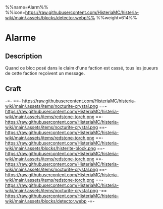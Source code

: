 %%name=Alarm%%
%%icon=https://raw.githubusercontent.com/HisteriaMC/histeria-wiki/main/.assets/blocks/detector.webp%%
%%weight=614%%

# Alarme

## Description

Quand ce bloc posé dans le claim d'une faction est cassé, tous les joueurs de cette faction reçoivent un message.

## Craft

-=-
 ==- https://raw.githubusercontent.com/HisteriaMC/histeria-wiki/main/.assets/items/nocturite-crystal.png
 ==- https://raw.githubusercontent.com/HisteriaMC/histeria-wiki/main/.assets/items/redstone-torch.png
 ==- https://raw.githubusercontent.com/HisteriaMC/histeria-wiki/main/.assets/items/nocturite-crystal.png
 ==- https://raw.githubusercontent.com/HisteriaMC/histeria-wiki/main/.assets/items/redstone-torch.png
 ==- https://raw.githubusercontent.com/HisteriaMC/histeria-wiki/main/.assets/blocks/histerite-block.png
 ==- https://raw.githubusercontent.com/HisteriaMC/histeria-wiki/main/.assets/items/redstone-torch.png
 ==- https://raw.githubusercontent.com/HisteriaMC/histeria-wiki/main/.assets/items/nocturite-crystal.png
 ==- https://raw.githubusercontent.com/HisteriaMC/histeria-wiki/main/.assets/items/redstone-torch.png
 ==- https://raw.githubusercontent.com/HisteriaMC/histeria-wiki/main/.assets/items/nocturite-crystal.png
 -== https://raw.githubusercontent.com/HisteriaMC/histeria-wiki/main/.assets/blocks/detector.webp
-=-